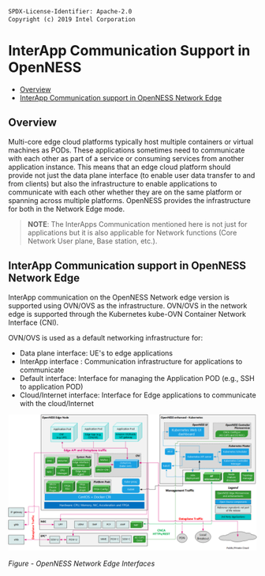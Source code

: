 ```text
SPDX-License-Identifier: Apache-2.0
Copyright (c) 2019 Intel Corporation
```
<!-- omit in toc -->
# InterApp Communication Support in OpenNESS
- [Overview](#overview)
- [InterApp Communication support in OpenNESS Network Edge](#interapp-communication-support-in-openness-network-edge)

## Overview

Multi-core edge cloud platforms typically host multiple containers or virtual machines as PODs. These applications sometimes need to communicate with each other as part of a service or consuming services from another application instance. This means that an edge cloud platform should provide not just the data plane interface (to enable user data transfer to and from clients) but also the infrastructure to enable applications to communicate with each other whether they are on the same platform or spanning across multiple platforms. OpenNESS provides the infrastructure for both in the Network Edge mode.

>**NOTE**: The InterApps Communication mentioned here is not just for applications but it is also applicable for Network functions (Core Network User plane, Base station, etc.).

## InterApp Communication support in OpenNESS Network Edge

InterApp communication on the OpenNESS Network edge version is supported using OVN/OVS as the infrastructure. OVN/OVS in the network edge is supported through the Kubernetes kube-OVN Container Network Interface (CNI).
<!-- Define OVN/OVS on first use. Also, use capitalization of nouns when appropriate + be consistent in use. UE? -->


OVN/OVS is used as a default networking infrastructure for:
- Data plane interface: UE's to edge applications
- InterApp interface : Communication infrastructure for applications to communicate
- Default interface: Interface for managing the Application POD (e.g., SSH to application POD)
- Cloud/Internet interface: Interface for Edge applications to communicate with the cloud/Internet

![Data Plane Interfaces in OpenNESS Network Edge](iap-images/iap2.png)

 _Figure - OpenNESS Network Edge Interfaces_
